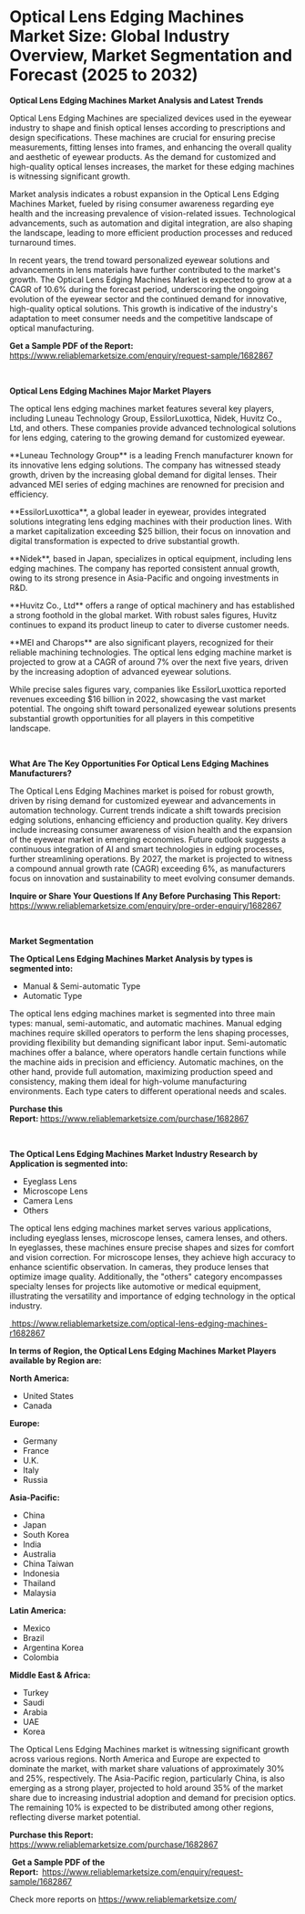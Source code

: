 <p><h1>Optical Lens Edging Machines Market Size: Global Industry Overview, Market Segmentation and Forecast (2025 to 2032)</h1></p><p><strong>Optical Lens Edging Machines Market Analysis and Latest Trends</strong></p>
<p><p>Optical Lens Edging Machines are specialized devices used in the eyewear industry to shape and finish optical lenses according to prescriptions and design specifications. These machines are crucial for ensuring precise measurements, fitting lenses into frames, and enhancing the overall quality and aesthetic of eyewear products. As the demand for customized and high-quality optical lenses increases, the market for these edging machines is witnessing significant growth.</p><p>Market analysis indicates a robust expansion in the Optical Lens Edging Machines Market, fueled by rising consumer awareness regarding eye health and the increasing prevalence of vision-related issues. Technological advancements, such as automation and digital integration, are also shaping the landscape, leading to more efficient production processes and reduced turnaround times. </p><p>In recent years, the trend toward personalized eyewear solutions and advancements in lens materials have further contributed to the market's growth. The Optical Lens Edging Machines Market is expected to grow at a CAGR of 10.6% during the forecast period, underscoring the ongoing evolution of the eyewear sector and the continued demand for innovative, high-quality optical solutions. This growth is indicative of the industry's adaptation to meet consumer needs and the competitive landscape of optical manufacturing.</p></p>
<p><strong>Get a Sample PDF of the Report:&nbsp;</strong> <a href="https://www.reliablemarketsize.com/enquiry/request-sample/1682867?utm_campaign=3029&utm_medium=2&utm_source=Github&utm_content=ia&utm_term=10042025&utm_id=optical-lens-edging-machines">https://www.reliablemarketsize.com/enquiry/request-sample/1682867</a></p>
<p>&nbsp;</p>
<p><strong>Optical Lens Edging Machines Major Market Players</strong></p>
<p><p>The optical lens edging machines market features several key players, including Luneau Technology Group, EssilorLuxottica, Nidek, Huvitz Co., Ltd, and others. These companies provide advanced technological solutions for lens edging, catering to the growing demand for customized eyewear.</p><p>**Luneau Technology Group** is a leading French manufacturer known for its innovative lens edging solutions. The company has witnessed steady growth, driven by the increasing global demand for digital lenses. Their advanced MEI series of edging machines are renowned for precision and efficiency. </p><p>**EssilorLuxottica**, a global leader in eyewear, provides integrated solutions integrating lens edging machines with their production lines. With a market capitalization exceeding $25 billion, their focus on innovation and digital transformation is expected to drive substantial growth.</p><p>**Nidek**, based in Japan, specializes in optical equipment, including lens edging machines. The company has reported consistent annual growth, owing to its strong presence in Asia-Pacific and ongoing investments in R&D. </p><p>**Huvitz Co., Ltd** offers a range of optical machinery and has established a strong foothold in the global market. With robust sales figures, Huvitz continues to expand its product lineup to cater to diverse customer needs. </p><p>**MEI and Charops** are also significant players, recognized for their reliable machining technologies. The optical lens edging machine market is projected to grow at a CAGR of around 7% over the next five years, driven by the increasing adoption of advanced eyewear solutions.</p><p>While precise sales figures vary, companies like EssilorLuxottica reported revenues exceeding $16 billion in 2022, showcasing the vast market potential. The ongoing shift toward personalized eyewear solutions presents substantial growth opportunities for all players in this competitive landscape.</p></p>
<p>&nbsp;</p>
<p><strong>What Are The Key Opportunities For Optical Lens Edging Machines Manufacturers?</strong></p>
<p><p>The Optical Lens Edging Machines market is poised for robust growth, driven by rising demand for customized eyewear and advancements in automation technology. Current trends indicate a shift towards precision edging solutions, enhancing efficiency and production quality. Key drivers include increasing consumer awareness of vision health and the expansion of the eyewear market in emerging economies. Future outlook suggests a continuous integration of AI and smart technologies in edging processes, further streamlining operations. By 2027, the market is projected to witness a compound annual growth rate (CAGR) exceeding 6%, as manufacturers focus on innovation and sustainability to meet evolving consumer demands.</p></p>
<p><strong>Inquire or Share Your Questions If Any Before Purchasing This Report:</strong> <a href="https://www.reliablemarketsize.com/enquiry/pre-order-enquiry/1682867?utm_campaign=3029&utm_medium=2&utm_source=Github&utm_content=ia&utm_term=10042025&utm_id=optical-lens-edging-machines">https://www.reliablemarketsize.com/enquiry/pre-order-enquiry/1682867</a></p>
<p>&nbsp;</p>
<p><strong>Market Segmentation</strong></p>
<p><strong>The Optical Lens Edging Machines Market Analysis by types is segmented into:</strong></p>
<p><ul><li>Manual & Semi-automatic Type</li><li>Automatic Type</li></ul></p>
<p><p>The optical lens edging machines market is segmented into three main types: manual, semi-automatic, and automatic machines. Manual edging machines require skilled operators to perform the lens shaping processes, providing flexibility but demanding significant labor input. Semi-automatic machines offer a balance, where operators handle certain functions while the machine aids in precision and efficiency. Automatic machines, on the other hand, provide full automation, maximizing production speed and consistency, making them ideal for high-volume manufacturing environments. Each type caters to different operational needs and scales.</p></p>
<p><strong>Purchase this Report:&nbsp;</strong><a href="https://www.reliablemarketsize.com/purchase/1682867?utm_campaign=3029&utm_medium=2&utm_source=Github&utm_content=ia&utm_term=10042025&utm_id=optical-lens-edging-machines">https://www.reliablemarketsize.com/purchase/1682867</a></p>
<p>&nbsp;</p>
<p><strong>The Optical Lens Edging Machines Market Industry Research by Application is segmented into:</strong></p>
<p><ul><li>Eyeglass Lens</li><li>Microscope Lens</li><li>Camera Lens</li><li>Others</li></ul></p>
<p><p>The optical lens edging machines market serves various applications, including eyeglass lenses, microscope lenses, camera lenses, and others. In eyeglasses, these machines ensure precise shapes and sizes for comfort and vision correction. For microscope lenses, they achieve high accuracy to enhance scientific observation. In cameras, they produce lenses that optimize image quality. Additionally, the "others" category encompasses specialty lenses for projects like automotive or medical equipment, illustrating the versatility and importance of edging technology in the optical industry.</p></p>
<p><a href="https://www.reliablemarketsize.com/optical-lens-edging-machines-r1682867?utm_campaign=3029&utm_medium=2&utm_source=Github&utm_content=ia&utm_term=10042025&utm_id=optical-lens-edging-machines">&nbsp;https://www.reliablemarketsize.com/optical-lens-edging-machines-r1682867</a></p>
<p><strong>In terms of Region, the Optical Lens Edging Machines Market Players available by Region are:</strong></p>
<p>
    <p> <strong> North America: </strong>
        <ul>
            <li>United States</li>
            <li>Canada</li>
        </ul>
        </p> 
    <p> <strong> Europe: </strong>
        <ul>
            <li>Germany</li>
            <li>France</li>
            <li>U.K.</li>
            <li>Italy</li>
            <li>Russia</li>
        </ul>
        </p> 
    <p> <strong> Asia-Pacific: </strong>
        <ul>
            <li>China</li>
            <li>Japan</li>
            <li>South Korea</li>
            <li>India</li>
            <li>Australia</li>
            <li>China Taiwan</li>
            <li>Indonesia</li>
            <li>Thailand</li>
            <li>Malaysia</li>
        </ul>
        </p> 
    <p> <strong> Latin America: </strong>
        <ul>
            <li>Mexico</li>
            <li>Brazil</li>
            <li>Argentina Korea</li>
            <li>Colombia</li>
        </ul>
        </p> 
    <p> <strong> Middle East & Africa: </strong>
        <ul>
            <li>Turkey</li>
            <li>Saudi</li>
            <li>Arabia</li>
            <li>UAE</li>
            <li>Korea</li>
        </ul>
    </p>
    </p>
<p><p>The Optical Lens Edging Machines market is witnessing significant growth across various regions. North America and Europe are expected to dominate the market, with market share valuations of approximately 30% and 25%, respectively. The Asia-Pacific region, particularly China, is also emerging as a strong player, projected to hold around 35% of the market share due to increasing industrial adoption and demand for precision optics. The remaining 10% is expected to be distributed among other regions, reflecting diverse market potential.</p></p>
<p><strong>Purchase this Report: </strong><a href="https://www.reliablemarketsize.com/purchase/1682867?utm_campaign=3029&utm_medium=2&utm_source=Github&utm_content=ia&utm_term=10042025&utm_id=optical-lens-edging-machines">https://www.reliablemarketsize.com/purchase/1682867</a></p>
<p>&nbsp;<strong>Get a Sample PDF of the Report:&nbsp;&nbsp;</strong><a href="https://www.reliablemarketsize.com/enquiry/request-sample/1682867?utm_campaign=3029&utm_medium=2&utm_source=Github&utm_content=ia&utm_term=10042025&utm_id=optical-lens-edging-machines">https://www.reliablemarketsize.com/enquiry/request-sample/1682867</a></p>
<p><strong></strong></p>
<p>Check more reports on <a href="https://www.reliablemarketsize.com/?utm_campaign=3029&utm_medium=2&utm_source=Github&utm_content=ia&utm_term=10042025&utm_id=optical-lens-edging-machines">https://www.reliablemarketsize.com/</a></p>